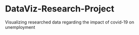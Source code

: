 # DataViz-Research-Project
 Visualizing researched data regarding the impact of covid-19 on unemployment
